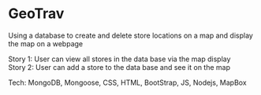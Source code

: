 # GeoTrav

Using a database to create and delete store locations on a map and display the map on a webpage

Story 1: User can view all stores in the data base via the map display <br> 
Story 2: User can add a store to the data base and see it on the map

Tech: MongoDB, Mongoose, CSS, HTML, BootStrap, JS, Nodejs, MapBox
